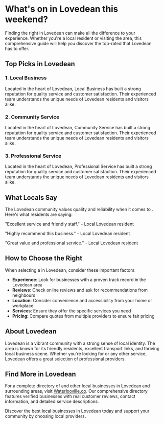 # What's on in Lovedean this weekend?

Finding the right  in Lovedean can make all the difference to your experience. Whether you're a local resident or visiting the area, this comprehensive guide will help you discover the top-rated  that Lovedean has to offer.

## Top Picks in Lovedean

### 1. Local Business
Located in the heart of Lovedean, Local Business has built a strong reputation for quality service and customer satisfaction. Their experienced team understands the unique needs of Lovedean residents and visitors alike.

### 2. Community Service
Located in the heart of Lovedean, Community Service has built a strong reputation for quality service and customer satisfaction. Their experienced team understands the unique needs of Lovedean residents and visitors alike.

### 3. Professional Service
Located in the heart of Lovedean, Professional Service has built a strong reputation for quality service and customer satisfaction. Their experienced team understands the unique needs of Lovedean residents and visitors alike.

## What Locals Say

The Lovedean community values quality and reliability when it comes to . Here's what residents are saying:

"Excellent service and friendly staff." - Local Lovedean resident

"Highly recommend this business." - Local Lovedean resident

"Great value and professional service." - Local Lovedean resident

## How to Choose the Right 

When selecting a  in Lovedean, consider these important factors:

- **Experience**: Look for businesses with a proven track record in the Lovedean area
- **Reviews**: Check online reviews and ask for recommendations from neighbours
- **Location**: Consider convenience and accessibility from your home or workplace
- **Services**: Ensure they offer the specific services you need
- **Pricing**: Compare quotes from multiple providers to ensure fair pricing

## About Lovedean

Lovedean is a vibrant community with a strong sense of local identity. The area is known for its friendly residents, excellent transport links, and thriving local business scene. Whether you're looking for  or any other service, Lovedean offers a great selection of professional providers.

## Find More  in Lovedean

For a complete directory of  and other local businesses in Lovedean and surrounding areas, visit [Waterlooville.co](https://waterlooville.co). Our comprehensive directory features verified businesses with real customer reviews, contact information, and detailed service descriptions.

Discover the best local businesses in Lovedean today and support your community by choosing local providers.

